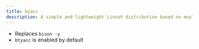 ```yaml
---
title: byacc
description: A simple and lightweight Linux® distribution based on musl libc and toybox
---
```


- Replaces `bison -y`
- `btyacc` is enabled by default
